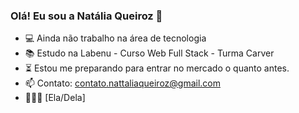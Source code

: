 ### Olá! Eu sou a Natália Queiroz 👋

- 💻 Ainda não trabalho na área de tecnologia
- 📚 Estudo na Labenu - Curso Web Full Stack - Turma Carver
- ⏳ Estou me preparando para entrar no mercado o quanto antes.
- 📫 Contato: contato.nattaliaqueiroz@gmail.com
- 💁🏻‍♀️ [Ela/Dela]

